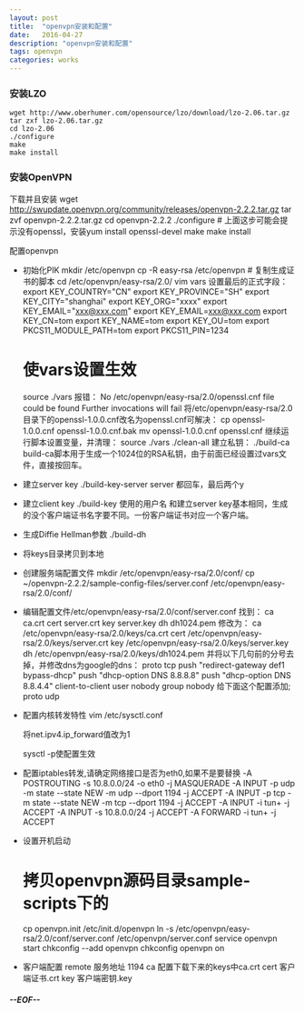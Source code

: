 ```yaml
---
layout: post
title:  "openvpn安装和配置"
date:   2016-04-27
description: "openvpn安装和配置"
tags: openvpn
categories: works
---
```


### 安装LZO
    wget http://www.oberhumer.com/opensource/lzo/download/lzo-2.06.tar.gz
    tar zxf lzo-2.06.tar.gz
    cd lzo-2.06
    ./configure
    make
    make install

### 安装OpenVPN
下载并且安装
    wget http://swupdate.openvpn.org/community/releases/openvpn-2.2.2.tar.gz
    tar zvf openvpn-2.2.2.tar.gz
    cd openvpn-2.2.2
    ./configure # 上面这步可能会提示没有openssl，安装yum install openssl-devel
    make
    make install
    
配置openvpn
- 初始化PIK
    mkdir /etc/openvpn
    cp -R easy-rsa /etc/openvpn # 复制生成证书的脚本
    cd /etc/openvpn/easy-rsa/2.0/
    vim vars
    设置最后的正式字段：
    export KEY_COUNTRY="CN"
    export KEY_PROVINCE="SH"
    export KEY_CITY="shanghai"
    export KEY_ORG="xxxx"
    export KEY_EMAIL="xxx@xxx.com"
    export KEY_EMAIL=xxx@xxx.com
    export KEY_CN=tom
    export KEY_NAME=tom
    export KEY_OU=tom
    export PKCS11_MODULE_PATH=tom
    export PKCS11_PIN=1234
    # 使vars设置生效
    source ./vars
    报错：
    No /etc/openvpn/easy-rsa/2.0/openssl.cnf file could be found
    Further invocations will fail
    将/etc/openvpn/easy-rsa/2.0目录下的openssl-1.0.0.cnf改名为openssl.cnf可解决：
    cp openssl-1.0.0.cnf openssl-1.0.0.cnf.bak
    mv openssl-1.0.0.cnf openssl.cnf
    继续运行脚本设置变量，并清理：
    source ./vars
    ./clean-all
    建立私钥：
    ./build-ca
    build-ca脚本用于生成一个1024位的RSA私钥，由于前面已经设置过vars文件，直接按回车。

- 建立server key
    ./build-key-server server
    都回车，最后两个y
    
- 建立client key
    ./build-key 使用的用户名
    和建立server key基本相同，生成的没个客户端证书名字要不同。一份客户端证书对应一个客户端。
    
- 生成Diffie Hellman参数
    ./build-dh
    
- 将keys目录拷贝到本地

- 创建服务端配置文件
    mkdir /etc/openvpn/easy-rsa/2.0/conf/
    cp ~/openvpn-2.2.2/sample-config-files/server.conf /etc/openvpn/easy-rsa/2.0/conf/

- 编辑配置文件/etc/openvpn/easy-rsa/2.0/conf/server.conf
    找到：
    ca ca.crt
    cert server.crt
    key server.key
    dh dh1024.pem
    修改为：
    ca /etc/openvpn/easy-rsa/2.0/keys/ca.crt
    cert /etc/openvpn/easy-rsa/2.0/keys/server.crt
    key /etc/openvpn/easy-rsa/2.0/keys/server.key
    dh /etc/openvpn/easy-rsa/2.0/keys/dh1024.pem
    并将以下几句前的分号去掉，并修改dns为google的dns：
    proto tcp
    push "redirect-gateway def1 bypass-dhcp"
    push "dhcp-option DNS 8.8.8.8"
    push "dhcp-option DNS 8.8.4.4"
    client-to-client
    user nobody
    group nobody
    给下面这个配置添加;
    proto udp
    
- 配置内核转发特性
    vim /etc/sysctl.conf

    将net.ipv4.ip_forward值改为1
    
    sysctl -p使配置生效

- 配置iptables转发,请确定网络接口是否为eth0,如果不是要替换
    -A POSTROUTING -s 10.8.0.0/24 -o eth0 -j MASQUERADE
    -A INPUT -p udp -m state --state NEW -m udp --dport 1194 -j ACCEPT
    -A INPUT -p tcp -m state --state NEW -m tcp --dport 1194 -j ACCEPT 
    -A INPUT -i tun+ -j ACCEPT
    -A INPUT -s 10.8.0.0/24 -j ACCEPT
    -A FORWARD -i tun+ -j ACCEPT
    
- 设置开机启动
    # 拷贝openvpn源码目录sample-scripts下的
    cp openvpn.init /etc/init.d/openvpn
    ln -s /etc/openvpn/easy-rsa/2.0/conf/server.conf /etc/openvpn/server.conf
    service openvpn start
    chkconfig --add openvpn
    chkconfig openvpn on
    
- 客户端配置
    remote 服务地址 1194
    ca 配置下载下来的keys中ca.crt
    cert 客户端证书.crt
    key 客户端密钥.key


##### --EOF--

